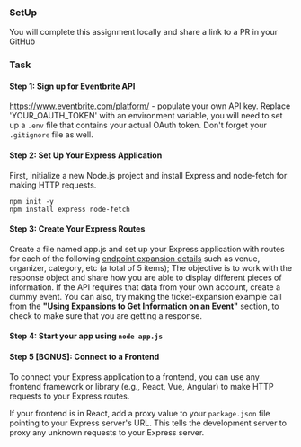 ### SetUp
You will complete this assignment locally and share a link to a PR in your GitHub

### Task

#### Step 1: Sign up for Eventbrite API
https://www.eventbrite.com/platform/ - populate your own API key. Replace 'YOUR_OAUTH_TOKEN' with an environment variable, you will need to set up a `.env` file that contains your actual OAuth token. Don't forget your `.gitignore` file as well.

#### Step 2: Set Up Your Express Application
First, initialize a new Node.js project and install Express and node-fetch for making HTTP requests.
```
npm init -y
npm install express node-fetch
```

#### Step 3: Create Your Express Routes
Create a file named app.js and set up your Express application with routes for each of the following [endpoint expansion details](https://www.eventbrite.com/platform/docs/events) such as venue, organizer, category, etc (a total of 5 items); The objective is to work with the response object and share how you are able to display different pieces of information. If the API requires that data from your own account, create a dummy event. You can also, try making the ticket-expansion example call from the **"Using Expansions to Get Information on an Event"** section, to check to make sure that you are getting a response.

#### Step 4: Start your app using `node app.js`

#### Step 5 [BONUS]: Connect to a Frontend
To connect your Express application to a frontend, you can use any frontend framework or library (e.g., React, Vue, Angular) to make HTTP requests to your Express routes. 

If your frontend is in React, add a proxy value to your `package.json` file pointing to your Express server's URL. This tells the development server to proxy any unknown requests to your Express server.

#### 
#### 
#### 

